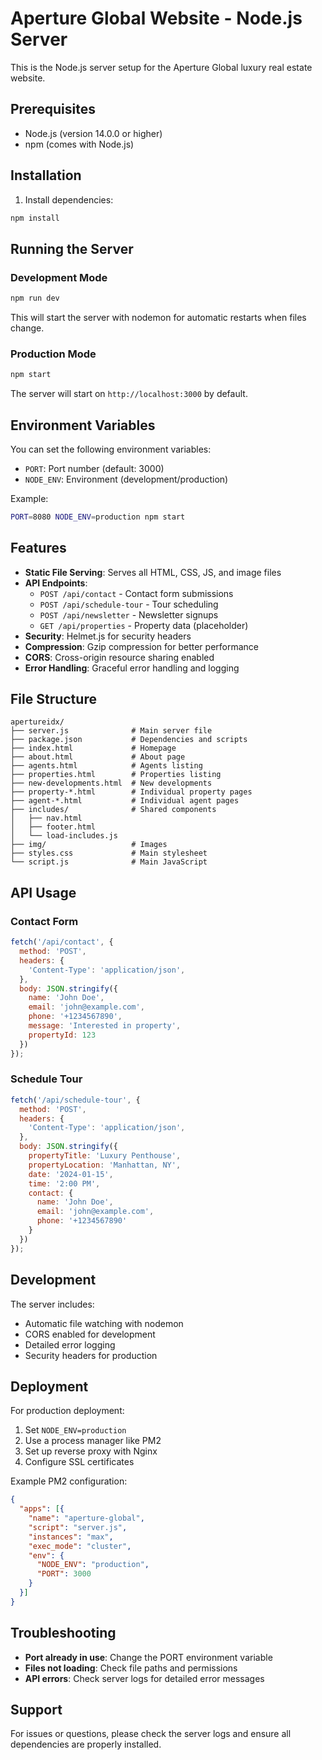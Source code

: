 # Aperture Global Website - Node.js Server

This is the Node.js server setup for the Aperture Global luxury real estate website.

## Prerequisites

- Node.js (version 14.0.0 or higher)
- npm (comes with Node.js)

## Installation

1. Install dependencies:
```bash
npm install
```

## Running the Server

### Development Mode
```bash
npm run dev
```
This will start the server with nodemon for automatic restarts when files change.

### Production Mode
```bash
npm start
```

The server will start on `http://localhost:3000` by default.

## Environment Variables

You can set the following environment variables:

- `PORT`: Port number (default: 3000)
- `NODE_ENV`: Environment (development/production)

Example:
```bash
PORT=8080 NODE_ENV=production npm start
```

## Features

- **Static File Serving**: Serves all HTML, CSS, JS, and image files
- **API Endpoints**: 
  - `POST /api/contact` - Contact form submissions
  - `POST /api/schedule-tour` - Tour scheduling
  - `POST /api/newsletter` - Newsletter signups
  - `GET /api/properties` - Property data (placeholder)
- **Security**: Helmet.js for security headers
- **Compression**: Gzip compression for better performance
- **CORS**: Cross-origin resource sharing enabled
- **Error Handling**: Graceful error handling and logging

## File Structure

```
apertureidx/
├── server.js              # Main server file
├── package.json           # Dependencies and scripts
├── index.html             # Homepage
├── about.html             # About page
├── agents.html            # Agents listing
├── properties.html        # Properties listing
├── new-developments.html  # New developments
├── property-*.html        # Individual property pages
├── agent-*.html           # Individual agent pages
├── includes/              # Shared components
│   ├── nav.html
│   ├── footer.html
│   └── load-includes.js
├── img/                   # Images
├── styles.css             # Main stylesheet
└── script.js              # Main JavaScript
```

## API Usage

### Contact Form
```javascript
fetch('/api/contact', {
  method: 'POST',
  headers: {
    'Content-Type': 'application/json',
  },
  body: JSON.stringify({
    name: 'John Doe',
    email: 'john@example.com',
    phone: '+1234567890',
    message: 'Interested in property',
    propertyId: 123
  })
});
```

### Schedule Tour
```javascript
fetch('/api/schedule-tour', {
  method: 'POST',
  headers: {
    'Content-Type': 'application/json',
  },
  body: JSON.stringify({
    propertyTitle: 'Luxury Penthouse',
    propertyLocation: 'Manhattan, NY',
    date: '2024-01-15',
    time: '2:00 PM',
    contact: {
      name: 'John Doe',
      email: 'john@example.com',
      phone: '+1234567890'
    }
  })
});
```

## Development

The server includes:
- Automatic file watching with nodemon
- CORS enabled for development
- Detailed error logging
- Security headers for production

## Deployment

For production deployment:

1. Set `NODE_ENV=production`
2. Use a process manager like PM2
3. Set up reverse proxy with Nginx
4. Configure SSL certificates

Example PM2 configuration:
```json
{
  "apps": [{
    "name": "aperture-global",
    "script": "server.js",
    "instances": "max",
    "exec_mode": "cluster",
    "env": {
      "NODE_ENV": "production",
      "PORT": 3000
    }
  }]
}
```

## Troubleshooting

- **Port already in use**: Change the PORT environment variable
- **Files not loading**: Check file paths and permissions
- **API errors**: Check server logs for detailed error messages

## Support

For issues or questions, please check the server logs and ensure all dependencies are properly installed.
